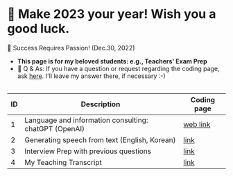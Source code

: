 # 🐰 Make 2023 your year! Wish you a good luck.
🙏 Success Requires Passion! (Dec.30, 2022)
- **This page is for my beloved students: e.g., Teachers' Exam Prep**
- 📮 Q & As: If you have a question or request regarding the coding page, ask [here](https://padlet.com/miranege/F2022). I'll leave my answer there, if necessary :-)

<Table of contents>

|ID|Description|Coding page|
|--|--|--|
| 1| Language and information consulting: chatGPT (OpenAI) | [web link](https://openai.com/blog/chatgpt/)|
| 2| Generating speech from text (English, Korean)|[link](https://github.com/MK316/Teachingapps/blob/main/SpeechGeneration.ipynb)|
| 3| Interview Prep with previous questions|[link](https://github.com/MK316/Teachingapps/blob/main/InterviewPrep.ipynb)|
|4| My Teaching Transcript | [link](https://github.com/MK316/Teachingapps/blob/main/TeacherTalk.ipynb)|
  
